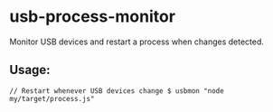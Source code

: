 # usb-process-monitor

Monitor USB devices and restart a process when changes detected.

## Usage:

``
// Restart whenever USB devices change
$ usbmon "node my/target/process.js"
``
